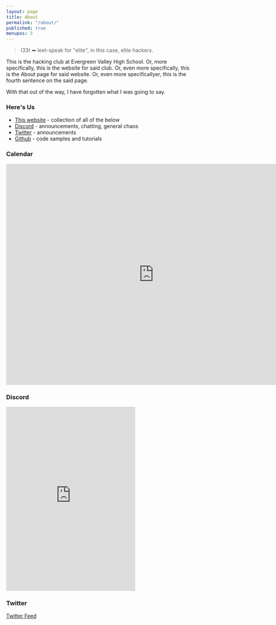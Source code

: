 ```yaml
---
layout: page
title: About
permalink: "/about/"
published: true
menupos: 3
---
```

> l33t ➡ leet-speak for "elite", in this case, elite hackers.

This is the hacking club at Evergreen Valley High School. Or, more specifically, this is the website for said club. Or, even more specifically, this is the About page for said website. Or, even more specificallyer, this is the fourth sentence on the said page.

With that out of the way, I have forgotten what I was going to say.

### Here's Us

* [This website](/) - collection of all of the below
* [Discord](https://discord.gg/RWwGmCa) - announcements, chatting, general chaos
* [Twitter](https://twitter.com/evl33t) - announcements
* [Github](https://github.com/EVL33T) - code samples and tutorials

### Calendar

<div markdown = "0">

<iframe src="https://calendar.google.com/calendar/b/1/embed?showTitle=0&showNav=0&showPrint=0&showTabs=0&showCalendars=0&showTz=0&height=600&wkst=1&bgcolor=%23FFFFFF&src=mvrnjnch7mp7bdbilrd4qu1jmk%40group.calendar.google.com&color=%232F6309&ctz=America%2FLos_Angeles" style="border-width:0" width="800" height="600" frameborder="0" scrolling="no"></iframe>

</div>

### Discord

<div markdown = "0">

<iframe src="https://discordapp.com/widget?id=417910327448043521&theme=dark" width="350" height="500" allowtransparency="true" frameborder="0"></iframe>

</div>

### Twitter

<div markdown = "0">

<a class="twitter-timeline"   href="https://twitter.com/evl33t">Twitter Feed</a>

</div>